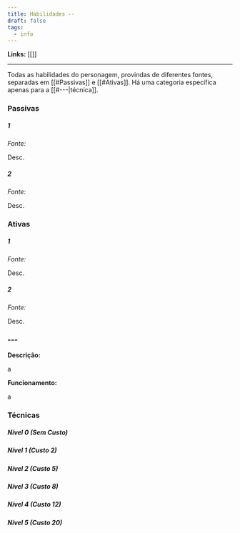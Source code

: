```yaml
---
title: Habilidades --
draft: false
tags:
  - info
---
```


**Links:** [[]]

---

Todas as habilidades do personagem, provindas de diferentes fontes, separadas em [[#Passivas]] e [[#Ativas]]. Há uma categoria específica apenas para a [[#---|técnica]].


### Passivas
##### 1
*Fonte:*

Desc.

##### 2
*Fonte:*

Desc.

### Ativas
##### 1
*Fonte:*

Desc.

##### 2
*Fonte:*

Desc.

### ---
**Descrição:**

a

**Funcionamento:**

a

### Técnicas

##### Nível 0 (Sem Custo)
##### Nível 1 (Custo 2)
##### Nível 2 (Custo 5)
##### Nível 3 (Custo 8)
##### Nível 4 (Custo 12)
##### Nível 5 (Custo 20)